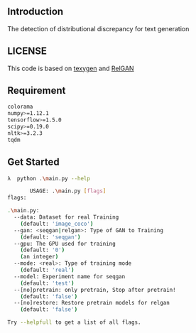 
## Introduction

The detection of distributional discrepancy for text generation

## LICENSE

This code is based on [texygen](https://github.com/geek-ai/Texygen) and [RelGAN](https://github.com/weilinie/RelGAN)

## Requirement

```bash
colorama
numpy>=1.12.1
tensorflow>=1.5.0
scipy>=0.19.0
nltk>=3.2.3
tqdm
```

## Get Started

```bash
λ  python .\main.py --help

       USAGE: .\main.py [flags]
flags:

.\main.py:
  --data: Dataset for real Training
    (default: 'image_coco')
  --gan: <seqgan|relgan>: Type of GAN to Training
    (default: 'seqgan')
  --gpu: The GPU used for training
    (default: '0')
    (an integer)
  --mode: <real>: Type of training mode
    (default: 'real')
  --model: Experiment name for seqgan
    (default: 'test')
  --[no]pretrain: only pretrain, Stop after pretrain!
    (default: 'false')
  --[no]restore: Restore pretrain models for relgan
    (default: 'false')

Try --helpfull to get a list of all flags.
```